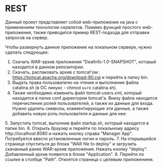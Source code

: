# REST

Данный проект представляет собой web-приложение на java с применением технологии сервлетов.
Помимо функций простого web-приложения, также приводится пример REST-подхода для отправки запросов на сервер.

Чтобы развернуть данное приложение на локальном сервере, нужно сделать следующее:
1. Скачать WAR-архив приложения "DealInfo-1.0-SNAPSHOT", который находится в данном репозитории.
2. Скачать, распаковать архив с tomcat'ом : https://tomcat.apache.org/download-80.cgi и перейти в папку bin.
3. Выдать права пользователю на чтение и выполнение файла catalina.sh (в ОС линукс - chmod u+rx catalina.sh).
4. Также необходимо изменить файл tomcat-users.xml, который находится в папке conf директории tomcat'a. Внизу файла находится перечисление ролей пользователей, а также их данные для входа. Нужно удалить символы, комментирующие эти данные, а также добавить новую роль пользователя и данные для нее:
<role rolename="manager-gui"/>
<user username="TomcatAdmin" password="sec55wd" roles="manager-gui"/>
5. Запустить tomcat, выполнив файл startup.sh, который находится в папке bin.
6. Открыть браузер и перейти по локальному адресу http://localhost:8080 и нажать кнопку справа "Manager App". Потребуется ввести установленные логин и пароль.
7. На открывшейся странице спуститься до блока "WAR file to deploy" и загрузить скачанный ранее WAR-архив приложения. Нажать кнопку "deploy". Добавленный архив появится в блоке  "Application".
8. Перейти по ссылке в столбце  "Path". Откоется страница с целевым приложением.
